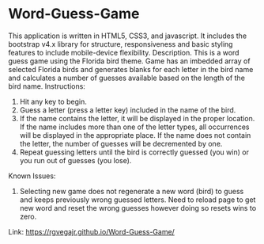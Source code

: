 # Word-Guess-Game
This application is written in HTML5, CSS3, and javascript.  It includes the bootstrap v4.x library for structure, responsiveness and basic styling features to include mobile-device flexibility.
Description.  This is a word guess game using the Florida bird theme.  Game has an imbedded array of selected Florida birds and generates blanks for each letter in the bird name and calculates a number of guesses available based on the length of the bird name.
Instructions:
1.  Hit any key to begin.
2.  Guess a letter (press a letter key) included in the name of the bird.  
3.  If the name contains the letter, it will be displayed in the proper location.  If the name includes more than one of the letter types, all occurrences will be displayed in the appropriate place.  If the name does not contain the letter, the number of guesses will be decremented by one.
4.  Repeat guessing letters until the bird is correctly guessed (you win) or you run out of guesses (you lose).

Known Issues:
1.  Selecting new game does not regenerate a new word (bird) to guess and keeps previously wrong guessed letters.  Need to reload page to get new word and reset the wrong guesses however doing so resets wins to zero.

Link:
https://rgvegajr.github.io/Word-Guess-Game/
